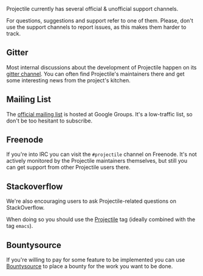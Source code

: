 Projectile currently has several official & unofficial support channels.

For questions, suggestions and support refer to one of them.  Please, don't
use the support channels to report issues, as this makes them harder to track.

## Gitter

Most internal discussions about the development of Projectile happen on its
[gitter channel](https://gitter.im/bbatsov/projectile).  You can often find
Projectile's maintainers there and get some interesting news from the project's
kitchen.

## Mailing List

The [official mailing list](https://groups.google.com/forum/#!forum/projectile) is
hosted at Google Groups. It's a low-traffic list, so don't be too hesitant to subscribe.

## Freenode

If you're into IRC you can visit the `#projectile` channel on Freenode.
It's not actively
monitored by the Projectile maintainers themselves, but still you can get support
from other Projectile users there.

## Stackoverflow

We're also encouraging users to ask Projectile-related questions on StackOverflow.

When doing so you should use the
[Projectile](http://stackoverflow.com/questions/tagged/projectile) tag (ideally combined
with the tag `emacs`).

## Bountysource

If you're willing to pay for some feature to be implemented you can use
[Bountysource](https://www.bountysource.com/teams/projectile/issues) to place a
bounty for the work you want to be done.
